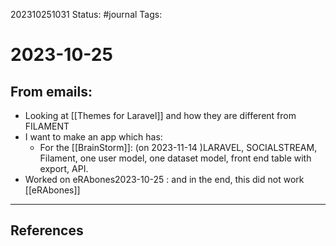 202310251031
Status: #journal
Tags: 

# 2023-10-25

## From emails: 
- Looking at [[Themes for Laravel]] and how they are different from FILAMENT 
- I want to make an app which has: 
	- For the [[BrainStorm]]: (on 2023-11-14 )LARAVEL, SOCIALSTREAM, Filament, one user model, one dataset model, front end table with export, API. 
- Worked on eRAbones2023-10-25 : and in the end, this did not work [[eRAbones]] 

---
## References
